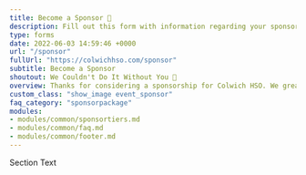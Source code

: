 ```yaml
---
title: Become a Sponsor 🤝
description: Fill out this form with information regarding your sponsorship.
type: forms
date: 2022-06-03 14:59:46 +0000
url: "/sponsor"
fullUrl: "https://colwichhso.com/sponsor"
subtitle: Become a Sponsor
shoutout: We Couldn't Do It Without You 🤝
overview: Thanks for considering a sponsorship for Colwich HSO. We greatly appreciate our Carnival sponsors, and we also have year round options now! Please take a look at the [6 sponsorship packages](#section0) available.
custom_class: "show_image event_sponsor"
faq_category: "sponsorpackage"
modules:
- modules/common/sponsortiers.md
- modules/common/faq.md
- modules/common/footer.md
---
```

Section Text
